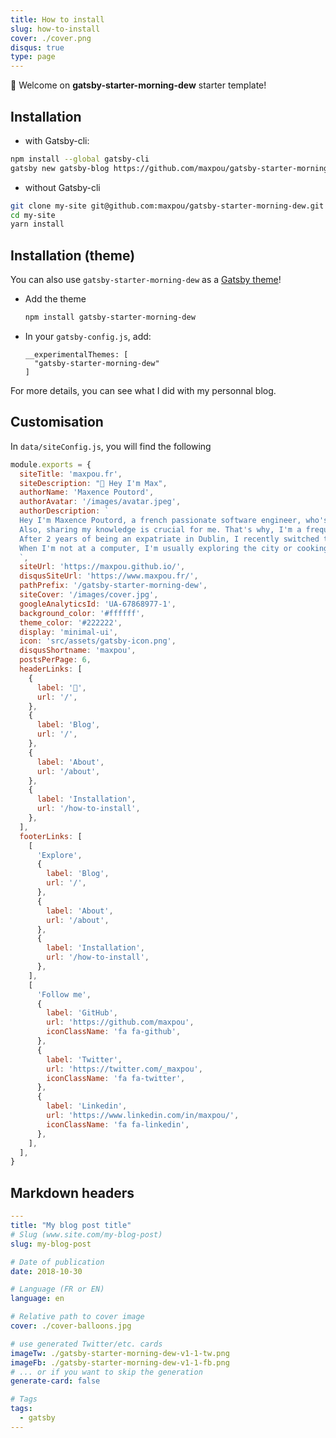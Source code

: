 ```yaml
---
title: How to install
slug: how-to-install
cover: ./cover.png
disqus: true
type: page
---
```


👋 Welcome on **gatsby-starter-morning-dew** starter template!

## Installation

* with Gatsby-cli: 
  
```bash
npm install --global gatsby-cli
gatsby new gatsby-blog https://github.com/maxpou/gatsby-starter-morning-dew
```

* without Gatsby-cli

```bash
git clone my-site git@github.com:maxpou/gatsby-starter-morning-dew.git
cd my-site
yarn install
```

## Installation (theme)

You can also use `gatsby-starter-morning-dew` as a [Gatsby theme](https://www.gatsbyjs.org/blog/2018-11-11-introducing-gatsby-themes/)!

* Add the theme
  ```bash
  npm install gatsby-starter-morning-dew
  ```
* In your `gatsby-config.js`, add:
  ```
  __experimentalThemes: [
    "gatsby-starter-morning-dew"
  ]
  ```

For more details, you can see what I did with my personnal blog.

## Customisation

In `data/siteConfig.js`, you will find the following

```js
module.exports = {
  siteTitle: 'maxpou.fr',
  siteDescription: "👋 Hey I'm Max",
  authorName: 'Maxence Poutord',
  authorAvatar: '/images/avatar.jpeg',
  authorDescription: `
  Hey I'm Maxence Poutord, a french passionate software engineer, who's constantly looking for new challenges to achieve.
  Also, sharing my knowledge is crucial for me. That's why, I'm a frequent public speaker, I mentor people and I try to keep this blog alive.
  After 2 years of being an expatriate in Dublin, I recently switched to digital nomad (Europe).
  When I'm not at a computer, I'm usually exploring the city or cooking a fancy pizza.
  `,
  siteUrl: 'https://maxpou.github.io/',
  disqusSiteUrl: 'https://www.maxpou.fr/',
  pathPrefix: '/gatsby-starter-morning-dew',
  siteCover: '/images/cover.jpg',
  googleAnalyticsId: 'UA-67868977-1',
  background_color: '#ffffff',
  theme_color: '#222222',
  display: 'minimal-ui',
  icon: 'src/assets/gatsby-icon.png',
  disqusShortname: 'maxpou',
  postsPerPage: 6,
  headerLinks: [
    {
      label: '🏡',
      url: '/',
    },
    {
      label: 'Blog',
      url: '/',
    },
    {
      label: 'About',
      url: '/about',
    },
    {
      label: 'Installation',
      url: '/how-to-install',
    },
  ],
  footerLinks: [
    [
      'Explore',
      {
        label: 'Blog',
        url: '/',
      },
      {
        label: 'About',
        url: '/about',
      },
      {
        label: 'Installation',
        url: '/how-to-install',
      },
    ],
    [
      'Follow me',
      {
        label: 'GitHub',
        url: 'https://github.com/maxpou',
        iconClassName: 'fa fa-github',
      },
      {
        label: 'Twitter',
        url: 'https://twitter.com/_maxpou',
        iconClassName: 'fa fa-twitter',
      },
      {
        label: 'Linkedin',
        url: 'https://www.linkedin.com/in/maxpou/',
        iconClassName: 'fa fa-linkedin',
      },
    ],
  ],
}
```

## Markdown headers

```yaml
---
title: "My blog post title"
# Slug (www.site.com/my-blog-post)
slug: my-blog-post

# Date of publication
date: 2018-10-30

# Language (FR or EN)
language: en

# Relative path to cover image
cover: ./cover-balloons.jpg

# use generated Twitter/etc. cards
imageTw: ./gatsby-starter-morning-dew-v1-1-tw.png
imageFb: ./gatsby-starter-morning-dew-v1-1-fb.png
# ... or if you want to skip the generation
generate-card: false

# Tags
tags:
  - gatsby
---
```